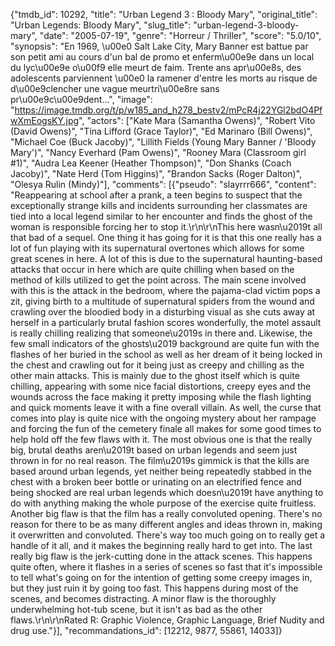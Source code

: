 {"tmdb_id": 10292, "title": "Urban Legend 3 : Bloody Mary", "original_title": "Urban Legends: Bloody Mary", "slug_title": "urban-legend-3-bloody-mary", "date": "2005-07-19", "genre": "Horreur / Thriller", "score": "5.0/10", "synopsis": "En 1969, \u00e0 Salt Lake City, Mary Banner est battue par son petit ami au cours d'un bal de promo et enferm\u00e9e dans un local du lyc\u00e9e o\u00f9 elle meurt de faim. Trente ans apr\u00e8s, des adolescents parviennent \u00e0 la ramener d'entre les morts au risque de d\u00e9clencher une vague meurtri\u00e8re sans pr\u00e9c\u00e9dent...", "image": "https://image.tmdb.org/t/p/w185_and_h278_bestv2/mPcR4j22YGl2bdO4PfwXmEogsKY.jpg", "actors": ["Kate Mara (Samantha Owens)", "Robert Vito (David Owens)", "Tina Lifford (Grace Taylor)", "Ed Marinaro (Bill Owens)", "Michael Coe (Buck Jacoby)", "Lillith Fields (Young Mary Banner / 'Bloody Mary')", "Nancy Everhard (Pam Owens)", "Rooney Mara (Classroom girl #1)", "Audra Lea Keener (Heather Thompson)", "Don Shanks (Coach Jacoby)", "Nate Herd (Tom Higgins)", "Brandon Sacks (Roger Dalton)", "Olesya Rulin (Mindy)"], "comments": [{"pseudo": "slayrrr666", "content": "Reappearing at school after a prank, a teen begins to suspect that the exceptionally strange kills and incidents surrounding her classmates are tied into a local legend similar to her encounter and finds the ghost of the woman is responsible forcing her to stop it.\r\n\r\nThis here wasn\u2019t all that bad of a sequel. One thing it has going for it is that this one really has a lot of fun playing with its supernatural overtones which allows for some great scenes in here. A lot of this is due to the supernatural haunting-based attacks that occur in here which are quite chilling when based on the method of kills utilized to get the point across. The main scene involved with this is the attack in the bedroom, where the pajama-clad victim pops a zit, giving birth to a multitude of supernatural spiders from the wound and crawling over the bloodied body in a disturbing visual as she cuts away at herself in a particularly brutal fashion scores wonderfully, the motel assault is really chilling realizing that someone\u2019s in there and. Likewise, the few small indicators of the ghosts\u2019 background are quite fun with the flashes of her buried in the school as well as her dream of it being locked in the chest and crawling out for it being just as creepy and chilling as the other main attacks. This is mainly due to the ghost itself which is quite chilling, appearing with some nice facial distortions, creepy eyes and the wounds across the face making it pretty imposing while the flash lighting and quick moments leave it with a fine overall villain. As well, the curse that comes into play is quite nice with the ongoing mystery about her rampage and forcing the fun of the cemetery finale all makes for some good times to help hold off the few flaws with it. The most obvious one is that the really big, brutal deaths aren\u2019t based on urban legends and seem just thrown in for no real reason. The film\u2019s gimmick is that the kills are based around urban legends, yet neither being repeatedly stabbed in the chest with a broken beer bottle or urinating on an electrified fence and being shocked are real urban legends which doesn\u2019t have anything to do with anything making the whole purpose of the exercise quite fruitless. Another big flaw is that the film has a really convoluted opening. There's no reason for there to be as many different angles and ideas thrown in, making it overwritten and convoluted. There's way too much going on to really get a handle of it all, and it makes the beginning really hard to get into. The last really big flaw is the jerk-cutting done in the attack scenes. This happens quite often, where it flashes in a series of scenes so fast that it's impossible to tell what's going on for the intention of getting some creepy images in, but they just ruin it by going too fast. This happens during most of the scenes, and becomes distracting. A minor flaw is the thoroughly underwhelming hot-tub scene, but it isn't as bad as the other flaws.\r\n\r\nRated R: Graphic Violence, Graphic Language, Brief Nudity and drug use."}], "recommandations_id": [12212, 9877, 55861, 14033]}